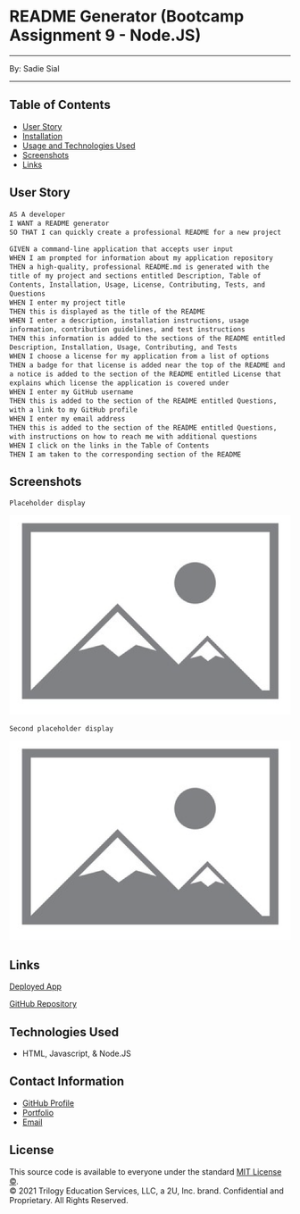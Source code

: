 # README Generator (Bootcamp Assignment 9 - Node.JS)
___
By: Sadie Sial
___

## Table of Contents

- [User Story]()
- [Installation]()
- [Usage and Technologies Used]()
- [Screenshots]()
- [Links]()



## User Story

```
AS A developer
I WANT a README generator
SO THAT I can quickly create a professional README for a new project
```

```
GIVEN a command-line application that accepts user input
WHEN I am prompted for information about my application repository
THEN a high-quality, professional README.md is generated with the title of my project and sections entitled Description, Table of Contents, Installation, Usage, License, Contributing, Tests, and Questions
WHEN I enter my project title
THEN this is displayed as the title of the README
WHEN I enter a description, installation instructions, usage information, contribution guidelines, and test instructions
THEN this information is added to the sections of the README entitled Description, Installation, Usage, Contributing, and Tests
WHEN I choose a license for my application from a list of options
THEN a badge for that license is added near the top of the README and a notice is added to the section of the README entitled License that explains which license the application is covered under
WHEN I enter my GitHub username
THEN this is added to the section of the README entitled Questions, with a link to my GitHub profile
WHEN I enter my email address
THEN this is added to the section of the README entitled Questions, with instructions on how to reach me with additional questions
WHEN I click on the links in the Table of Contents
THEN I am taken to the corresponding section of the README
```

## 

## Screenshots
```
Placeholder display
```
![Screenshot](./assets/images/screenshot.png)

```
Second placeholder display
```
![Screenshot](./assets/images/screenshot2.png)


## Links

[Deployed App]()


[GitHub Repository](https://github.com/sadielinks/the-readme-gen)

## Technologies Used

- HTML, Javascript, & Node.JS


## Contact Information

- [GitHub Profile](https://github.com/sadielinks)
- [Portfolio](https://sadielinks.github.io/professional-portfolio/)
- [Email](mailto:sadiecodes@gmail.com)


## License

This source code is available to everyone under the standard [MIT License ©](https://github.com/microsoft/vscode/blob/master/LICENSE.txt). <br>
© 2021 Trilogy Education Services, LLC, a 2U, Inc. brand. Confidential and Proprietary. All Rights Reserved.